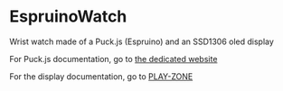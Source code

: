 # EspruinoWatch
Wrist watch made of a Puck.js (Espruino) and an SSD1306 oled display

For Puck.js documentation, go to [the dedicated website](https://www.puck-js.com/)

For the display documentation, go to [PLAY-ZONE](https://www.play-zone.ch/en/elektronik-kit-zubehoer/module-karten/lcd-tft/oled-modul-128-x-64-pixel-i2c-weiss.html)


